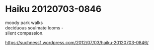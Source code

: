 # Haiku 20120703-0846  
moody park walks  
deciduous soulmate looms -   
silent compassion.  
  
https://suchness1.wordpress.com/2012/07/03/haiku-20120703-0846/